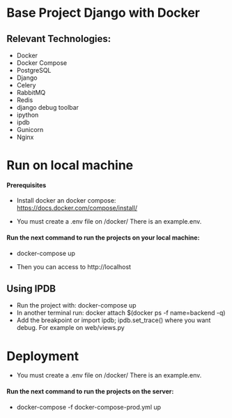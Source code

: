 # Base Project Django with Docker  


## Relevant Technologies:
* Docker
* Docker Compose
* PostgreSQL
* Django
* Celery
* RabbitMQ
* Redis
* django debug toolbar
* ipython
* ipdb
* Gunicorn
* Nginx


# Run on local machine
#### Prerequisites
* Install docker an docker compose: https://docs.docker.com/compose/install/ 

* You must create a .env file on /docker/ There is an example.env.

#### Run the next command to run the projects on your local machine:

* docker-compose up

* Then you can access to http://localhost

## Using IPDB
* Run the project with: docker-compose up
* In another terminal run: docker attach $(docker ps -f name=backend -q)
* Add the breakpoint or import ipdb; ipdb.set_trace() where you want debug. For example on web/views.py  

# Deployment
* You must create a .env file on /docker/ There is an example.env.
#### Run the next command to run the projects on the server:

* docker-compose -f docker-compose-prod.yml up
